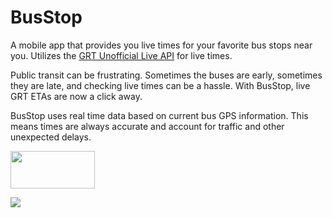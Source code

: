 # BusStop
A mobile app that provides you live times for your favorite bus stops near you. Utilizes the [GRT Unofficial Live API](https://github.com/nwoodthorpe/GRTUnofficialLiveAPI) for live times. 

Public transit can be frustrating. Sometimes the buses are early, sometimes they are late, and checking live times can be a hassle. With BusStop, live GRT ETAs are now a click away.

BusStop uses real time data based on current bus GPS information. This means times are always accurate and account for traffic and other unexpected delays.

<a href="https://play.google.com/store/apps/details?id=com.nwoodthorpe.busstop&hl=en"><img width="135" height="60" src='https://play.google.com/intl/en_us/badges/images/generic/en_badge_web_generic.png'/></a>

[<img src="http://harryliu.me/images/Download_on_the_App_Store_Badge_US-UK_135x40.svg">](https://itunes.apple.com/us/app/busstop/id1110478227?ls=1&mt=8)
